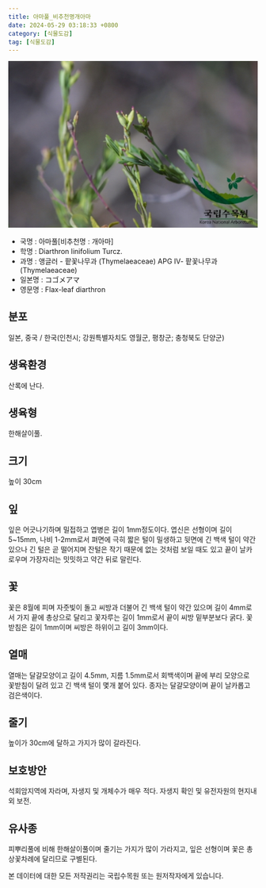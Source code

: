 ```yaml
---
title: 아마풀_비추천명개아마
date: 2024-05-29 03:18:33 +0800
category: [식물도감]
tag: [식물도감]
---
```




![아마풀[비추천명 : 개아마]](/assets/img/fileUpload/plants/basic/Thymelaeaceae/Diarthron/9118/2_th2.JPG)
- 국명 : 아마풀[비추천명 : 개아마]
- 학명 : Diarthron linifolium Turcz.
- 과명 : 앵글러 - 팥꽃나무과 (Thymelaeaceae) APG Ⅳ- 팥꽃나무과 (Thymelaeaceae)
- 일본명 : コゴメアマ
- 영문명 : Flax-leaf diarthron


## 분포
일본, 중국 / 한국(인천시; 강원특별자치도 영월군, 평창군; 충청북도 단양군) 
## 생육환경
산록에 난다.
## 생육형
한해살이풀.
## 크기
높이 30cm
## 잎
잎은 어긋나기하며 밀접하고 엽병은 길이 1mm정도이다. 엽신은 선형이며 길이 5~15mm, 나비 1-2mm로서 펴면에 극히 짧은 털이 밀생하고 뒷면에 긴 백색 털이 약간 있으나 긴 털은 곧 떨어지며 잔털은 작기 때문에 없는 것처럼 보일 때도 있고 끝이 날카로우며 가장자리는 밋밋하고 약간 뒤로 말린다.
## 꽃
꽃은 8월에 피며 자줏빛이 돌고 씨방과 더불어 긴 백색 털이 약간 있으며 길이 4mm로서 가지 끝에 총상으로 달리고 꽃자루는 길이 1mm로서 끝이 씨방 밑부분보다 굵다. 꽃받침은 길이 1mm이며 씨방은 하위이고 길이 3mm이다.
## 열매
열매는 달걀모양이고 길이 4.5mm, 지름 1.5mm로서 회백색이며 끝에 부리 모양으로 꽃받침이 달려 있고 긴 백색 털이 몇개 붙어 있다. 종자는 달걀모양이며 끝이 날카롭고 검은색이다.
## 줄기
높이가 30cm에 달하고 가지가 많이 갈라진다.
## 보호방안
석회암지역에 자라며, 자생지 및 개체수가 매우 적다. 자생지 확인 및 유전자원의 현지내외 보전.
## 유사종
피뿌리풀에 비해 한해살이풀이며 줄기는 가지가 많이 가라지고, 잎은 선형이며 꽃은 총상꽃차례에 달리므로 구별된다. 






본 데이터에 대한 모든 저작권리는 국립수목원 또는 원저작자에게 있습니다.
